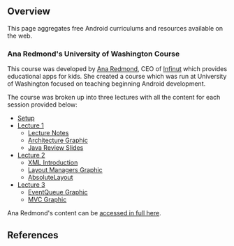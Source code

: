 ## Overview

This page aggregates free Android curriculums and resources available on the web. 

### Ana Redmond's University of Washington Course

This course was developed by [Ana Redmond](https://www.linkedin.com/in/anaredmond), CEO of [Infinut](http://infinut.com/) which provides educational apps for kids. She created a course which was run at University of Washington focused on teaching beginning Android development. 

The course was broken up into three lectures with all the content for each session provided below:

* [Setup](https://drive.google.com/open?id=0B_tq9HHgpVcWUDBDbVJXYXhCQ1k&authuser=0)
* [Lecture 1](https://docs.google.com/document/d/1N79okO44pwKybUd08XcHe2MVAcmQ4R9mVKXeCdWjfcA/edit?usp=sharing)  
  * [Lecture Notes](https://drive.google.com/folderview?id=0B5u8j07GbVMlZk5PMUROT2N6Z00&usp=sharing)
  * [Architecture Graphic](https://drive.google.com/open?id=0B_tq9HHgpVcWUG9Kc0JKOG9GWnM&authuser=0)
  * [Java Review Slides](https://drive.google.com/open?id=0B_tq9HHgpVcWNk95bktRUjlLb2M&authuser=0)
* [Lecture 2](https://drive.google.com/open?id=0B_tq9HHgpVcWOUx5ODEyNVlSdjg&authuser=0)
  * [XML Introduction](https://drive.google.com/open?id=0B_tq9HHgpVcWaW02dGI4NThQNVE&authuser=0)
  * [Layout Managers Graphic](https://drive.google.com/open?id=0B_tq9HHgpVcWMWtVMUMwZHUxZjg&authuser=0)
  * [AbsoluteLayout](https://drive.google.com/open?id=0B_tq9HHgpVcWVjByb1haTXBLdFE&authuser=0)
* [Lecture 3](https://drive.google.com/open?id=0B_tq9HHgpVcWQm14RldieU5xX2s&authuser=0)
  * [EventQueue Graphic](https://drive.google.com/open?id=0B_tq9HHgpVcWM1lQLV96blkxd00&authuser=0)
  * [MVC Graphic](https://drive.google.com/open?id=0B_tq9HHgpVcWTVZBdWVPVzZkRGs&authuser=0)

Ana Redmond's content can be [accessed in full here](https://drive.google.com/folderview?id=0B5u8j07GbVMlZk5PMUROT2N6Z00&usp=sharing).

## References